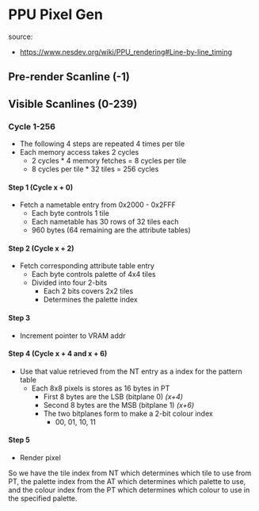 # PPU Pixel Gen

source: 
- https://www.nesdev.org/wiki/PPU_rendering#Line-by-line_timing




## Pre-render Scanline (-1)


## Visible Scanlines (0-239) 

### Cycle 1-256
- The following 4 steps are repeated 4 times per tile
- Each memory access takes 2 cycles
    - 2 cycles * 4 memory fetches = 8 cycles per tile
    - 8 cycles per tile * 32 tiles = 256 cycles


#### Step 1 (Cycle x + 0)
- Fetch a nametable entry from 0x2000 - 0x2FFF
    - Each byte controls 1 tile
    - Each nametable has 30 rows of 32 tiles each
    - 960 bytes (64 remaining are the attribute tables) 


#### Step 2 (Cycle x + 2)
- Fetch corresponding attribute table entry
    - Each byte controls palette of 4x4 tiles
    - Divided into four 2-bits
        - Each 2 bits covers 2x2 tiles
        - Determines the palette index

#### Step 3 
- Increment pointer to VRAM addr

#### Step 4 (Cycle x + 4 and x + 6)
- Use that value retrieved from the NT entry as a index for the pattern table
    - Each 8x8 pixels is stores as 16 bytes in PT
        - First 8 bytes are the LSB (bitplane 0) *(x+4)*
        - Second 8 bytes are the MSB (bitplane 1) *(x+6)*
        - The two bitplanes form to make a 2-bit colour index
            - 00, 01, 10, 11

#### Step 5
- Render pixel

So we have the tile index from NT which determines which tile to use from PT, the palette index from the AT which determines which palette to use, and
the colour index from the PT which determines which colour to use in the specified palette.



